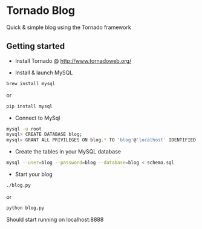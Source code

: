 # Tornado Blog
Quick &amp; simple blog using the Tornado framework

## Getting started

- Install Tornado @ http://www.tornadoweb.org/

- Install & launch MySQL
```bash
brew install mysql
```
or
```bash
pip install mysql
```
- Connect to MySql

```bash
mysql -u root
mysql> CREATE DATABASE blog;
mysql> GRANT ALL PRIVILEGES ON blog.* TO 'blog'@'localhost' IDENTIFIED BY 'blog';
```
- Create the tables in your MySQL database
```bash
mysql --user=blog --password=blog --database=blog < schema.sql
```
- Start your blog
```bash
./blog.py
```
or 
```bash
python blog.py
```
Should start running on localhost:8888
